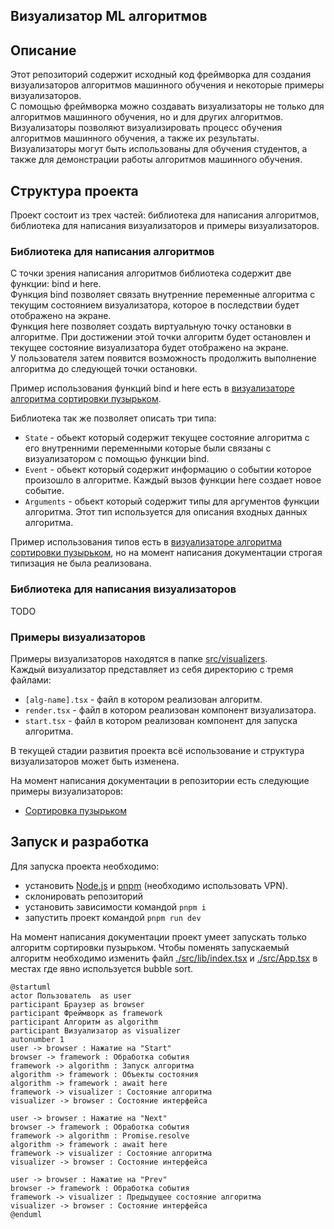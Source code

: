 Визуализатор ML алгоритмов
---

## Описание
Этот репозиторий содержит исходный код фреймворка для создания визуализаторов алгоритмов машинного обучения и некоторые примеры визуализаторов.  
С помощью фреймворка можно создавать визуализаторы не только для алгоритмов машинного обучения, но и для других алгоритмов.
Визуализаторы позволяют визуализировать процесс обучения алгоритмов машинного обучения, а также их результаты.  
Визуализаторы могут быть использованы для обучения студентов, а также для демонстрации работы алгоритмов машинного обучения.

## Структура проекта
Проект состоит из трех частей: библиотека для написания алгоритмов, библиотека для написания визуализаторов и примеры визуализаторов.

### Библиотека для написания алгоритмов
С точки зрения написания алгоритмов библиотека содержит две функции: bind и here.  
Функция bind позволяет связать внутренние переменные алгоритма с текущим состоянием визуализатора, которое в последствии будет отображено на экране.  
Функция here позволяет создать виртуальную точку остановки в алгоритме. При достижении этой точки алгоритм будет остановлен и текущее состояние визуализатора будет отображено на экране.  
У пользователя затем появится возможность продолжить выполнение алгоритма до следующей точки остановки.

Пример использования функций bind и here есть в [визуализаторе алгоритма сортировки пузырьком](./src/visualizers/bubble-sort/bubble-sort.tsx).  

Библиотека так же позволяет описать три типа:
* `State` - обьект который содержит текущее состояние алгоритма с его внутренними переменными которые были связаны с визуализатором с помощью функции bind.
* `Event` - обьект который содержит информацию о событии которое произошло в алгоритме. Каждый вызов функции here создает новое событие.
* `Arguments` - обьект который содержит типы для аргументов функции алгоритма. Этот тип используется для описания входных данных алгоритма.

Пример использования типов есть в [визуализаторе алгоритма сортировки пузырьком](./src/visualizers/bubble-sort/bubble-sort.tsx), но на момент написания документации строгая типизация не была реализована.

### Библиотека для написания визуализаторов
TODO

### Примеры визуализаторов
Примеры визуализаторов находятся в папке [src/visualizers](./src/visualizers).  
Каждый визуализатор представляет из себя директорию с тремя файлами:
* `[alg-name].tsx` - файл в котором реализован алгоритм.
* `render.tsx` - файл в котором реализован компонент визуализатора.
* `start.tsx` - файл в котором реализован компонент для запуска алгоритма.

В текущей стадии развития проекта всё использование и структура визуализаторов может быть изменена.

На момент написания документации в репозитории есть следующие примеры визуализаторов:
* [Сортировка пузырьком](./src/visualizers/bubble-sort)


## Запуск и разработка
Для запуска проекта необходимо:
- установить [Node.js](https://nodejs.org/en/) и [pnpm](https://pnpm.io/) (необходимо использовать VPN).
- склонировать репозиторий
- установить зависимости командой `pnpm i`
- запустить проект командой `pnpm run dev`

На момент написания документации проект умеет запускать только алгоритм сортировки пузырьком.
Чтобы поменять запускаемый алгоритм необходимо изменить файл [./src/lib/index.tsx](./src/lib/index.tsx) и [./src/App.tsx](./src/App.tsx) в местах где явно используется bubble sort.


```plantuml
@startuml
actor Пользователь  as user
participant Браузер as browser
participant Фреймворк as framework
participant Алгоритм as algorithm
participant Визуализатор as visualizer
autonumber 1
user -> browser : Нажатие на "Start"
browser -> framework : Обработка события
framework -> algorithm : Запуск алгоритма
algorithm -> framework : Объекты состояния
algorithm -> framework : await here
framework -> visualizer : Состояние алгоритма
visualizer -> browser : Состояние интерфейса

user -> browser : Нажатие на "Next"
browser -> framework : Обработка события
framework -> algorithm : Promise.resolve
algorithm -> framework : await here
framework -> visualizer : Состояние алгоритма
visualizer -> browser : Состояние интерфейса

user -> browser : Нажатие на "Prev"
browser -> framework : Обработка события
framework -> visualizer : Предыдущее состояние алгоритма
visualizer -> browser : Состояние интерфейса
@enduml
```